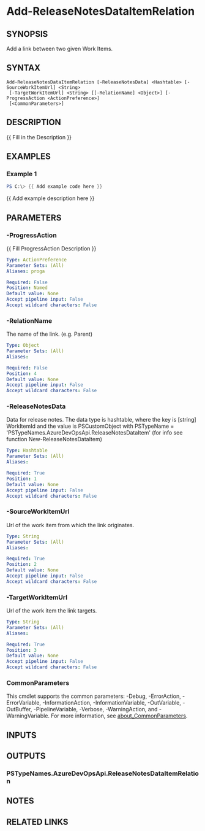 ﻿---
external help file: AzureDevOpsApi-help.xml
Module Name: AzureDevOpsApi
online version:
schema: 2.0.0
---

# Add-ReleaseNotesDataItemRelation

## SYNOPSIS
Add a link between two given Work Items.

## SYNTAX

```
Add-ReleaseNotesDataItemRelation [-ReleaseNotesData] <Hashtable> [-SourceWorkItemUrl] <String>
 [-TargetWorkItemUrl] <String> [[-RelationName] <Object>] [-ProgressAction <ActionPreference>]
 [<CommonParameters>]
```

## DESCRIPTION
{{ Fill in the Description }}

## EXAMPLES

### Example 1
```powershell
PS C:\> {{ Add example code here }}
```

{{ Add example description here }}

## PARAMETERS

### -ProgressAction
{{ Fill ProgressAction Description }}

```yaml
Type: ActionPreference
Parameter Sets: (All)
Aliases: proga

Required: False
Position: Named
Default value: None
Accept pipeline input: False
Accept wildcard characters: False
```

### -RelationName
The name of the link.
(e.g.
Parent)

```yaml
Type: Object
Parameter Sets: (All)
Aliases:

Required: False
Position: 4
Default value: None
Accept pipeline input: False
Accept wildcard characters: False
```

### -ReleaseNotesData
Data for release notes.
The data type is hashtable, where the key is \[string\] WorkItemId and the
value is PSCustomObject with PSTypeName = 'PSTypeNames.AzureDevOpsApi.ReleaseNotesDataItem'
(for info see function New-ReleaseNotesDataItem)

```yaml
Type: Hashtable
Parameter Sets: (All)
Aliases:

Required: True
Position: 1
Default value: None
Accept pipeline input: False
Accept wildcard characters: False
```

### -SourceWorkItemUrl
Url of the work item from which the link originates.

```yaml
Type: String
Parameter Sets: (All)
Aliases:

Required: True
Position: 2
Default value: None
Accept pipeline input: False
Accept wildcard characters: False
```

### -TargetWorkItemUrl
Url of the work item the link targets.

```yaml
Type: String
Parameter Sets: (All)
Aliases:

Required: True
Position: 3
Default value: None
Accept pipeline input: False
Accept wildcard characters: False
```

### CommonParameters
This cmdlet supports the common parameters: -Debug, -ErrorAction, -ErrorVariable, -InformationAction, -InformationVariable, -OutVariable, -OutBuffer, -PipelineVariable, -Verbose, -WarningAction, and -WarningVariable. For more information, see [about_CommonParameters](http://go.microsoft.com/fwlink/?LinkID=113216).

## INPUTS

## OUTPUTS

### PSTypeNames.AzureDevOpsApi.ReleaseNotesDataItemRelation
## NOTES

## RELATED LINKS
